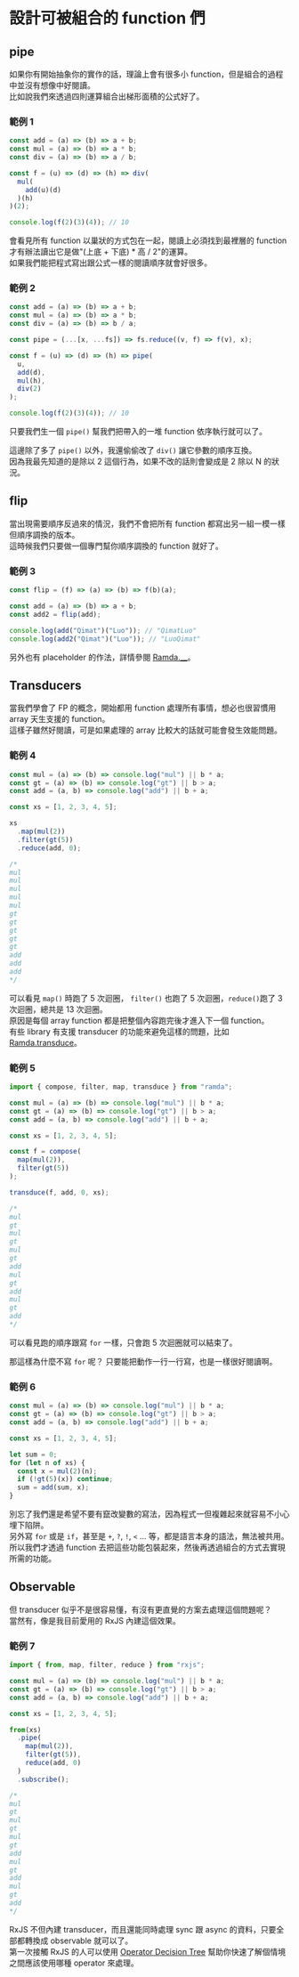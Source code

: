 # 設計可被組合的 function 們

## pipe

如果你有開始抽象你的實作的話，理論上會有很多小 function，但是組合的過程中並沒有想像中好閱讀。  
比如說我們來透過四則運算組合出梯形面積的公式好了。

### 範例 1

```js
const add = (a) => (b) => a + b;
const mul = (a) => (b) => a * b;
const div = (a) => (b) => a / b;

const f = (u) => (d) => (h) => div(
  mul(
    add(u)(d)
  )(h)
)(2);

console.log(f(2)(3)(4)); // 10
```

會看見所有 function 以巢狀的方式包在一起，閱讀上必須找到最裡層的 function 才有辦法讀出它是做"(上底 + 下底) \* 高 / 2"的運算。  
如果我們能把程式寫出跟公式一樣的閱讀順序就會好很多。

### 範例 2

```js
const add = (a) => (b) => a + b;
const mul = (a) => (b) => a * b;
const div = (a) => (b) => b / a;

const pipe = (...[x, ...fs]) => fs.reduce((v, f) => f(v), x);

const f = (u) => (d) => (h) => pipe(
  u,
  add(d),
  mul(h),
  div(2)
);

console.log(f(2)(3)(4)); // 10
```

只要我們生一個 `pipe()` 幫我們把帶入的一堆 function 依序執行就可以了。

這邊除了多了 `pipe()` 以外，我還偷偷改了 `div()` 讓它參數的順序互換。  
因為我最先知道的是除以 2 這個行為，如果不改的話則會變成是 2 除以 N 的狀況。

## flip

當出現需要順序反過來的情況，我們不會把所有 function 都寫出另一組一模一樣但順序調換的版本。  
這時候我們只要做一個專門幫你順序調換的 function 就好了。

### 範例 3

```js
const flip = (f) => (a) => (b) => f(b)(a);

const add = (a) => (b) => a + b;
const add2 = flip(add);

console.log(add("Qimat")("Luo")); // "QimatLuo"
console.log(add2("Qimat")("Luo")); // "LuoQimat"
```

另外也有 placeholder 的作法，詳情參閱 [Ramda.__]。

## Transducers

當我們學會了 FP 的概念，開始都用 function 處理所有事情，想必也很習慣用 array 天生支援的 function。  
這樣子雖然好閱讀，可是如果處理的 array 比較大的話就可能會發生效能問題。

### 範例 4

```js
const mul = (a) => (b) => console.log("mul") || b * a;
const gt = (a) => (b) => console.log("gt") || b > a;
const add = (a, b) => console.log("add") || b + a;

const xs = [1, 2, 3, 4, 5];

xs
  .map(mul(2))
  .filter(gt(5))
  .reduce(add, 0);

/*
mul
mul
mul
mul
mul
gt
gt
gt
gt
gt
add
add
add
*/
```

可以看見 `map()` 時跑了 5 次迴圈， `filter()` 也跑了 5 次迴圈，`reduce()`跑了 3 次迴圈，總共是 13 次迴圈。  
原因是每個 array function 都是把整個內容跑完後才進入下一個 function。  
有些 library 有支援 transducer 的功能來避免這樣的問題，比如 [Ramda.transduce]。

### 範例 5

```js
import { compose, filter, map, transduce } from "ramda";

const mul = (a) => (b) => console.log("mul") || b * a;
const gt = (a) => (b) => console.log("gt") || b > a;
const add = (a, b) => console.log("add") || b + a;

const xs = [1, 2, 3, 4, 5];

const f = compose(
  map(mul(2)),
  filter(gt(5))
);

transduce(f, add, 0, xs);

/*
mul
gt
mul
gt
mul
gt
add
mul
gt
add
mul
gt
add
*/
```

可以看見跑的順序跟寫 `for` 一樣，只會跑 5 次迴圈就可以結束了。

那這樣為什麼不寫 `for` 呢？ 只要能把動作一行一行寫，也是一樣很好閱讀啊。

### 範例 6

```js
const mul = (a) => (b) => console.log("mul") || b * a;
const gt = (a) => (b) => console.log("gt") || b > a;
const add = (a, b) => console.log("add") || b + a;

const xs = [1, 2, 3, 4, 5];

let sum = 0;
for (let n of xs) {
  const x = mul(2)(n);
  if (!gt(5)(x)) continue;
  sum = add(sum, x);
}
```

別忘了我們還是希望不要有竄改變數的寫法，因為程式一但複雜起來就容易不小心埋下陷阱。  
另外寫 `for` 或是 `if`，甚至是 `+`, `?`, `!`, `<` ... 等，都是語言本身的語法，無法被共用。  
所以我們才透過 function 去把這些功能包裝起來，然後再透過組合的方式去實現所需的功能。

## Observable

但 transducer 似乎不是很容易懂，有沒有更直覺的方案去處理這個問題呢？  
當然有，像是我目前愛用的 RxJS 內建這個效果。

### 範例 7

```js
import { from, map, filter, reduce } from "rxjs";

const mul = (a) => (b) => console.log("mul") || b * a;
const gt = (a) => (b) => console.log("gt") || b > a;
const add = (a, b) => console.log("add") || b + a;

const xs = [1, 2, 3, 4, 5];

from(xs)
  .pipe(
    map(mul(2)),
    filter(gt(5)),
    reduce(add, 0)
  )
  .subscribe();

/*
mul
gt
mul
gt
mul
gt
add
mul
gt
add
mul
gt
add
*/
```

RxJS 不但內建 transducer，而且還能同時處理 sync 跟 async 的資料，只要全部都轉換成 observable 就可以了。  
第一次接觸 RxJS 的人可以使用 [Operator Decision Tree] 幫助你快速了解個情境之間應該使用哪種 operator 來處理。

[ramda.__]: https://ramdajs.com/docs/#__
[ramda.transduce]: https://ramdajs.com/docs/#transduce
[operator decision tree]: https://rxjs.dev/operator-decision-tree
